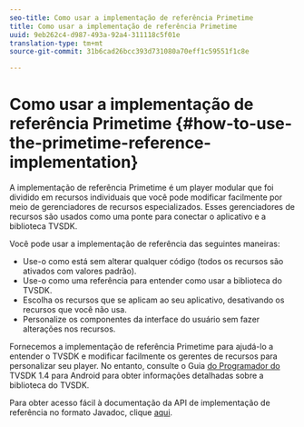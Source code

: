 ```yaml
---
seo-title: Como usar a implementação de referência Primetime
title: Como usar a implementação de referência Primetime
uuid: 9eb262c4-d987-493a-92a4-311118c5f01e
translation-type: tm+mt
source-git-commit: 31b6cad26bcc393d731080a70eff1c59551f1c8e

---
```



# Como usar a implementação de referência Primetime {#how-to-use-the-primetime-reference-implementation}

A implementação de referência Primetime é um player modular que foi dividido em recursos individuais que você pode modificar facilmente por meio de gerenciadores de recursos especializados. Esses gerenciadores de recursos são usados como uma ponte para conectar o aplicativo e a biblioteca TVSDK.

Você pode usar a implementação de referência das seguintes maneiras:

* Use-o como está sem alterar qualquer código (todos os recursos são ativados com valores padrão).
* Use-o como uma referência para entender como usar a biblioteca do TVSDK.
* Escolha os recursos que se aplicam ao seu aplicativo, desativando os recursos que você não usa.
* Personalize os componentes da interface do usuário sem fazer alterações nos recursos.

Fornecemos a implementação de referência Primetime para ajudá-lo a entender o TVSDK e modificar facilmente os gerentes de recursos para personalizar seu player. No entanto, consulte o Guia [do Programador do](https://helpx.adobe.com/content/dam/help/en/primetime/programming-guides/psdk_android.pdf) TVSDK 1.4 para Android para obter informações detalhadas sobre a biblioteca do TVSDK.

Para obter acesso fácil à documentação da API de implementação de referência no formato Javadoc, clique [aqui](https://help.adobe.com/en_US/primetime/api/reference_implementation/android/javadoc/index.html).
